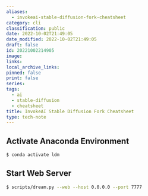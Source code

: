 ```yaml
---
aliases:
  - invokeai-stable-diffusion-fork-cheatsheet
category: cli
classification: public
date: 2022-10-02T21:49:05
date_modified: 2022-10-02T21:49:05
draft: false
id: 20221002214905
image: 
links: 
local_archive_links: 
pinned: false
print: false
series: 
tags:
  - ai
  - stable-diffusion
  - cheatsheet
title: InvokeAI Stable Diffusion Fork Cheatsheet
type: tech-note
---
```


## Activate Anaconda Environment

```sh
$ conda activate ldm
```

## Start Web Server

```sh
$ scripts/dream.py --web --host 0.0.0.0 --port 7777
```

